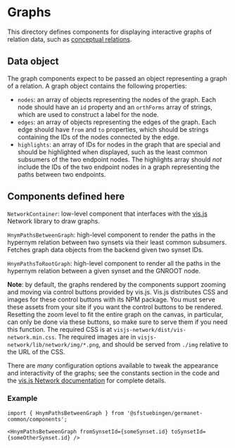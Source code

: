 # Graphs 

This directory defines components for displaying interactive graphs of
relation data, such as [conceptual relations](../ConRels).

## Data object

The graph components expect to be passed an object representing a
graph of a relation. A graph object contains the following properties:

  - `nodes`: an array of objects representing the nodes of the graph.
    Each node should have an `id` property and an `orthForms` array of
    strings, which are used to construct a label for the node.
  - `edges`: an array of objects representing the edges of the graph.
    Each edge should have `from` and `to` properties, which should be
    strings containing the IDs of the nodes connected by the edge.
  - `highlights`: an array of IDs for nodes in the graph that are
    special and should be highlighted when displayed, such as the
    least common subsumers of the two endpoint nodes. The highlights
    array should *not* include the IDs of the two endpoint nodes in a
    graph representing the paths between two endpoints.
    
## Components defined here

`NetworkContainer`: low-level component that interfaces with the
[vis.js](https://visjs.org/) Network library to draw graphs.

`HnymPathsBetweenGraph`: high-level component to render the paths in the
hypernym relation between two synsets via their least common
subsumers. Fetches graph data objects from the backend given two
synset IDs.

`HnymPathsToRootGraph`: high-level component to render all the paths in
the hypernym relation between a given synset and the GNROOT node.

**Note**: by default, the graphs rendered by the components support
zooming and moving via control buttons provided by vis.js. Vis.js
distributes CSS and images for these control buttons with its NPM
package. You must serve these assets from your site if you want the
control buttons to be rendered. Resetting the zoom level to fit the
entire graph on the canvas, in particular, can only be done via these
buttons, so make sure to serve them if you need this function. The
required CSS is at `visjs-network/dist/vis-network.min.css`. The
required images are in `visjs-network/lib/network/img/*.png`, and
should be served from `./img` relative to the URL of the CSS.

There are *many* configuration options available to tweak the
appearance and interactivity of the graphs; see the constants section
in the code and the [vis.js Network
documentation](https://visjs.github.io/vis-network/docs/network/) for
complete details.

### Example

```
import { HnymPathsBetweenGraph } from '@sfstuebingen/germanet-common/components';

<HnymPathsBetweenGraph fromSynsetId={someSynset.id} toSynsetId={someOtherSynset.id} />
```
